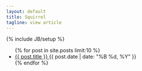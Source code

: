 ```yaml
---
layout: default
title: Squirrel
tagline: view article
---
```

{% include JB/setup %}

<!--<h1 style="text-align:center">Latest Posts</h1>-->
<ul class="post-list">
    {% for post in site.posts limit:10 %}
        <li>
            <article>
                <span class="entry-title"><a href="{{ site.url  }}{{ post.url  }}"> {{ post.title }} </a></span>
                <span class="entry-date">
                    <time datetime="{{ post.date | date_to_xmlschema }}">{{ post.date | date: "%B %d, %Y" }}</time>
                </span>
            </article>
        </li>
    {% endfor %}
</ul>


